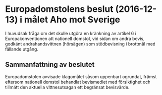 # Europadomstolens beslut (2016-12-13) i målet Aho mot Sverige

I huvudsak fråga om det skulle utgöra en kränkning av artikel 6 i Europakonventionen att nationell domstol, vid sidan om andra bevis, godkänt andrahandsvittnen (hörsägen) som stödbevisning i brottmål med fällande utgång.

## Sammanfattning av beslutet

Europadomstolen avvisade klagomålet såsom uppenbart ogrundat, främst eftersom nationell domstol behandlat bevismedlet med försiktighet och tillmätt den aktuella vittnesutsagan ett begränsat bevisvärde.
